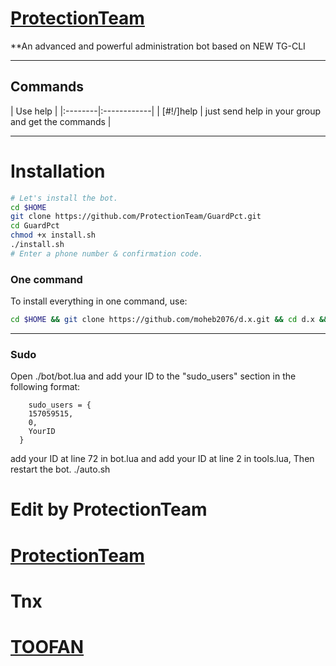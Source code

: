 # [ProtectionTeam](https://telegram.me/ProtectionTeam)

**An advanced and powerful administration bot based on NEW TG-CLI


* * *

## Commands

| Use help |
|:--------|:------------|
| [#!/]help | just send help in your group and get the commands |

* * *

# Installation

```sh
# Let's install the bot.
cd $HOME
git clone https://github.com/ProtectionTeam/GuardPct.git
cd GuardPct
chmod +x install.sh
./install.sh
# Enter a phone number & confirmation code.
```
### One command
To install everything in one command, use:
```sh
cd $HOME && git clone https://github.com/moheb2076/d.x.git && cd d.x && chmod +x install.sh && ./install.sh

```

* * *

### Sudo

Open ./bot/bot.lua and add your ID to the "sudo_users" section in the following format:
```
    sudo_users = {
    157059515,
    0,
    YourID
  }
```
add your ID at line 72 in bot.lua and add your ID at line 2 in tools.lua, Then restart the bot.
    ./auto.sh

# Edit by ProtectionTeam
# [ProtectionTeam](https://telegram.me/Protection1Team)

# Tnx 
# [TOOFAN](https://telegram.me/Toofa1n)
